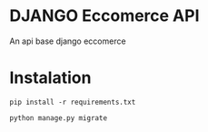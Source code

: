 # DJANGO Eccomerce API
An api base django eccomerce
<br />

# Instalation
```
pip install -r requirements.txt
```
```
python manage.py migrate
```
